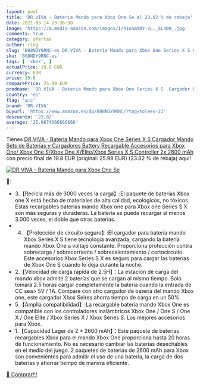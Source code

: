 ```yaml
---
layout: post
title: 'DR.VIVA - Bateria Mando para Xbox One Se al 23.82 % de rebaja'
date: 2021-03-14 23:36:38
image: 'https://m.media-amazon.com/images/I/41eamXDY-vL._SL400_.jpg'
comments: true
category: ofertas
author: ring
slug: 'B08NDY9RNC-es DR.VIVA - Bateria Mando para Xbox One Series X S Cargador...'
sku: 'B08NDY9RNC-es'
tags: [ 'xbox', ]
actualPrice: 19.8 EUR
currency: EUR
price: 19.8
comparePrice: 25.99 EUR
prodname: 'DR.VIVA - Bateria Mando para Xbox One Series X S  Cargador Mando Sets de Baterías y Cargadores Battery Recargable Accesorios para Xbox One/ Xbox One S/Xbox One X/Elite/Xbox Series X S Controller  2x 2600 mAh'
country: 'es'
flag: '🇪🇸'
brand: 'DR.VIVA'
buyurl: 'https://www.amazon.es/dp/B08NDY9RNC/?tag=tolees-21'
descuento: '23.82'
average: '25.8674666666666'
---
```


Tienes [DR.VIVA - Bateria Mando para Xbox One Series X S  Cargador Mando Sets de Baterías y Cargadores Battery Recargable Accesorios para Xbox One/ Xbox One S/Xbox One X/Elite/Xbox Series X S Controller  2x 2600 mAh](https://www.amazon.es/dp/B08NDY9RNC/?tag=tolees-21) con precio final de  19.8 EUR (original: 25.99 EUR) (23.82 %  de rebaja) aqui!

[![DR.VIVA - Bateria Mando para Xbox One Se](https://m.media-amazon.com/images/I/41eamXDY-vL._SL400_.jpg)](https://www.amazon.es/dp/B08NDY9RNC/?tag=tolees-21)

🔎:

- 3.【Recicla más de 3000 veces la carga】:El paquete de baterías Xbox one X está hecho de materiales de alta calidad, ecológicos, no tóxicos. Estas recargables baterías mando Xbox one para Xbox one Series S X son más seguras y duraderas. La batería se puede recargar al menos 3.000 veces, el doble que otras baterías.
- 4. 【Protección de circuito seguro】:El cargador para batería mando Xbox Series X S tiene tecnología avanzada, cargando la batería mando Xbox One a voltaje constante. Proporciona protección contra sobrecarga / sobrecorriente / sobrecalentamiento / cortocircuito. Este accesorios Xbox Series S X es seguro para cargar las baterías de Xbox One S cuando lo deja durante la noche.
- 2.【Velocidad de carga rápida de 2.5H】：La estación de carga del mando xbox admite 2 baterías que se cargan al mismo tiempo. Solo tomará 2.5 horas cargar completamente la batería cuando la entrada de CC sea> 5V / 1A. Compare con otro cargador de batería del mando Xbox one, este cargador Xbox Seires ahorra tiempo de carga en un 50%.
- 5.【Amplia compatibilidad】:La recargable batería mando Xbox One es compatible con los controladores inalámbricos Xbox One / One S / One X / One Elite / Xbox Series X / Xbox Series S. Los mejores accesorios para Xbox.
- 1.【Capacidad Lager de 2 * 2600 mAh】：Este paquete de baterias recargables Xbox para el mando Xbox One proporciona hasta 20 horas de funcionamiento. No es necesario cambiar las baterías desechables en el medio del juego. 2 paquetes de baterias de 2600 mAh para Xbox son convenientes para admitir el uso de una bateria, la carga de dos baterias y ahorrar tiempo de manera eficiente.

[🛒 Comprar!!!](https://www.amazon.es/dp/B08NDY9RNC/?tag=tolees-21)
